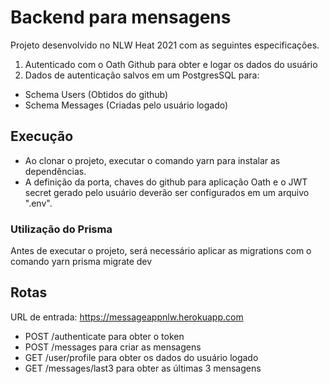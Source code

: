 # Backend para mensagens

Projeto desenvolvido no NLW Heat 2021 com as seguintes especificações.

1. Autenticado com o Oath Github para obter e logar os dados do usuário
2. Dados de autenticação salvos em um PostgresSQL para:
  * Schema Users (Obtidos do github)
  * Schema Messages (Criadas pelo usuário logado)

## Execução
* Ao clonar o projeto, executar o comando yarn para instalar as dependências.
* A definição da porta, chaves do github para aplicação Oath e o JWT secret gerado pelo usuário deverão ser configurados em um arquivo ".env".

### Utilização do Prisma
Antes de executar o projeto, será necessário aplicar as migrations com o comando yarn prisma migrate dev

## Rotas
URL de entrada: https://messageappnlw.herokuapp.com
 * POST /authenticate para obter o token
 * POST /messages para criar as mensagens
 * GET /user/profile para obter os dados do usuário logado
 * GET /messages/last3 para obter as últimas 3 mensagens
